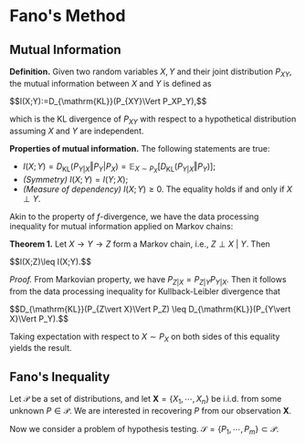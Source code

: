 # Fano's Method
## Mutual Information
**Definition.** Given two random variables $X,Y$ and their joint distribution $P_ {XY},$ the mutual information between $X$ and $Y$ is defined as
<p>$$I(X;Y):=D_{\mathrm{KL}}(P_{XY}\Vert P_XP_Y),$$</p>

which is the KL divergence of $P_{XY}$ with respect to a hypothetical distribution assuming $X$ and $Y$ are independent.

**Properties of mutual information.** The following statements are true:
+ $I(X;Y) = D_ {\mathrm{KL}}(P_ {Y\vert X}\Vert P_ Y\vert P_ X) = \mathbb{E}_ {X\sim P_ X}[D_{\mathrm{KL}}(P_{Y\vert X}\Vert P_Y)];$
+ *(Symmetry)* $I(X;Y) = I(Y;X);$
+ *(Measure of dependency)* $I(X;Y)\geq 0.$ The equality holds if and only if $X\perp Y.$

Akin to the property of $f$-divergence, we have the data processing inequality for mutual information applied on Markov chains:

**Theorem 1.** Let $X\to Y\to Z$ form a Markov chain, i.e., $Z\perp X\ \vert\ Y.$ Then
<p>$$I(X;Z)\leq I(X;Y).$$</p>

*Proof.* From Markovian property, we have $P_ {Z\vert X} = P_ {Z\vert Y}P_ {Y\vert X}.$ Then it follows from the data processing inequality for Kullback-Leibler divergence that
<p>$$D_{\mathrm{KL}}(P_{Z\vert X}\Vert P_Z) \leq D_{\mathrm{KL}}(P_{Y\vert X}\Vert P_Y).$$</p>

Taking expectation with respect to $X\sim P_X$ on both sides of this equality yields the result.

## Fano's Inequality
Let $\mathcal{P}$ be a set of distributions, and let $\mathbf{X}=\lbrace X_ 1,\cdots,X_ n\rbrace$ be i.i.d. from some unknown $P\in\mathcal{P}.$ We are interested in recovering $P$ from our observation $\mathbf{X}.$

Now we consider a problem of hypothesis testing. $\mathcal{S}=\lbrace P_1,\cdots,P_m\rbrace\subset\mathcal{P}.$

